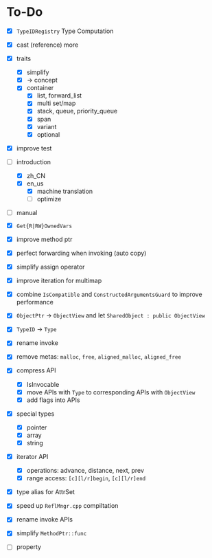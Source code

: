 # To-Do

- [x] `TypeIDRegistry` Type Computation
- [x] cast (reference) more
- [x] traits
  - [x] simplify
  - [x]  -> concept
  - [x] container
    - [x] list, forward_list
    - [x] multi set/map
    - [x] stack, queue, priority_queue
    - [x] span
    - [x] variant
    - [x] optional
- [x] improve test
- [ ] introduction
  - [x] zh_CN
  - [x] en_us
    - [x] machine translation
    - [ ] optimize
- [ ] manual
- [x] `Get{R|RW}OwnedVars` 
- [x] improve method ptr
- [x] perfect forwarding when invoking (auto copy)
- [x] simplify assign operator
- [x] improve iteration for multimap
- [x] combine `IsCompatible` and `ConstructedArgumentsGuard` to improve performance
- [x] `ObjectPtr` -> `ObjectView` and let `SharedObject : public ObjectView` 
- [x] `TypeID` -> `Type` 
- [x] rename invoke
- [x] remove metas: `malloc`, `free`, `aligned_malloc`, `aligned_free` 
- [x] compress API
  - [x] IsInvocable
  - [x] move APIs with `Type` to corresponding APIs with `ObjectView` 
  - [x] add flags into APIs
- [x] special types
  - [x] pointer
  - [x] array
  - [x] string
- [x] iterator API
  - [x] operations: advance, distance, next, prev
  - [x] range access: `[c][l/r]begin`, `[c][l/r]end` 
- [x] type alias for AttrSet
- [x] speed up `ReflMngr.cpp` compiltation
- [x] rename invoke APIs
- [x] simplify `MethodPtr::func` 
- [ ] property


